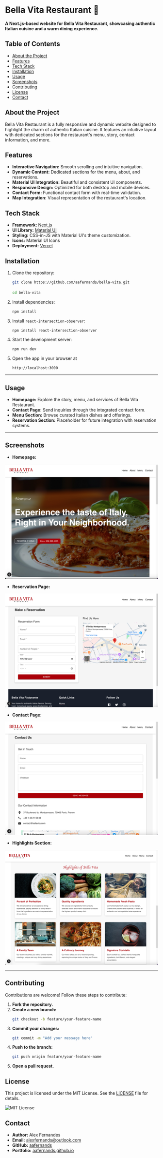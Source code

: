 # Bella Vita Restaurant 🍝  
**A Next.js-based website for Bella Vita Restaurant, showcasing authentic Italian cuisine and a warm dining experience.**


## Table of Contents  
- [About the Project](#about-the-project)  
- [Features](#features)  
- [Tech Stack](#tech-stack)  
- [Installation](#installation)  
- [Usage](#usage)  
- [Screenshots](#screenshots)  
- [Contributing](#contributing)  
- [License](#license)  
- [Contact](#contact)  


## About the Project  
Bella Vita Restaurant is a fully responsive and dynamic website designed to highlight the charm of authentic Italian cuisine. It features an intuitive layout with dedicated sections for the restaurant's menu, story, contact information, and more.  
## Features  
- **Interactive Navigation:** Smooth scrolling and intuitive navigation.  
- **Dynamic Content:** Dedicated sections for the menu, about, and reservations.  
- **Material UI Integration:** Beautiful and consistent UI components.  
- **Responsive Design:** Optimized for both desktop and mobile devices.  
- **Contact Form:** Functional contact form with real-time validation.  
- **Map Integration:** Visual representation of the restaurant's location.

## Tech Stack  
- **Framework:** [Next.js](https://nextjs.org/)  
- **UI Library:** [Material UI](https://mui.com/)  
- **Styling:** CSS-in-JS with Material UI's theme customization.  
- **Icons:** Material UI Icons  
- **Deployment:** [Vercel](https://vercel.com/)  

## Installation  

1. Clone the repository:  
   ```bash
   git clone https://github.com/aafernands/bella-vita.git

   cd bella-vita
   ```

2. Install dependencies:
   ```bash
   npm install
   ```

3. Install `react-intersection-observer`:
   ```bash
   npm install react-intersection-observer
   ```

4. Start the development server:
   ```bash
   npm run dev
   ```

5. Open the app in your browser at 
   ```bash
   http://localhost:3000
   ```

---

## Usage  
- **Homepage:** Explore the story, menu, and services of Bella Vita Restaurant.  
- **Contact Page:** Send inquiries through the integrated contact form.  
- **Menu Section:** Browse curated Italian dishes and offerings.  
- **Reservation Section:** Placeholder for future integration with reservation systems.  

---

## Screenshots  

 - **Homepage:**

![Homepage Screenshot](./public/homepage.png)


 - **Reservation Page:**

![Reservation Page Screenshot](./public/reservation.png)


 - **Contact Page:**

![Contact Page Screenshot](./public/contact.png)


 - **Highlights Section:**

![Highlights Section Screenshot](./public/highlights.png)



---

## Contributing  
Contributions are welcome! Follow these steps to contribute:  

1. **Fork the repository.**  
2. **Create a new branch:**  
   ```bash  
   git checkout -b feature/your-feature-name  
   ```  
3. **Commit your changes:**  
   ```bash  
   git commit -m "Add your message here"  
   ```  
4. **Push to the branch:**  
   ```bash  
   git push origin feature/your-feature-name  
   ```  
5. **Open a pull request.**  


## License
This project is licensed under the MIT License. See the [LICENSE](./LICENSE) file for details.

![MIT License](https://img.shields.io/badge/License-MIT-blue.svg)
 

## Contact  
- **Author:** Alex Fernandes  
- **Email:** alexfernands@outlook.com  
- **GitHub:** [aafernands](https://github.com/aafernands)  
- **Portfolio:** [aafernands.github.io](https://aafernands.github.io)  
